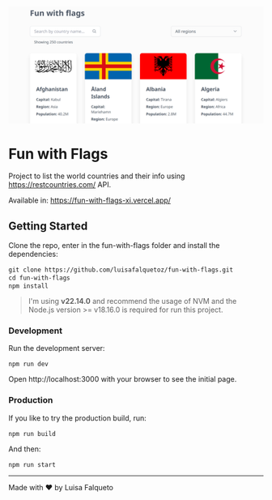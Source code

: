 ![Fun with flags screenshot](public/fun-with-flags-screenshot.png)

# Fun with Flags

Project to list the world countries and their info using https://restcountries.com/ API.

Available in: https://fun-with-flags-xi.vercel.app/

## Getting Started

Clone the repo, enter in the fun-with-flags folder and install the dependencies:

```
git clone https://github.com/luisafalquetoz/fun-with-flags.git
cd fun-with-flags
npm install
```

> I'm using **v22.14.0** and recommend the usage of NVM and the Node.js version >= v18.16.0 is required for run this project.

### Development

Run the development server:

```
npm run dev
```

Open http://localhost:3000 with your browser to see the initial page.

### Production

If you like to try the production build, run:

```
npm run build
```

And then:

```
npm run start
```
---

Made with ♥️ by Luisa Falqueto
